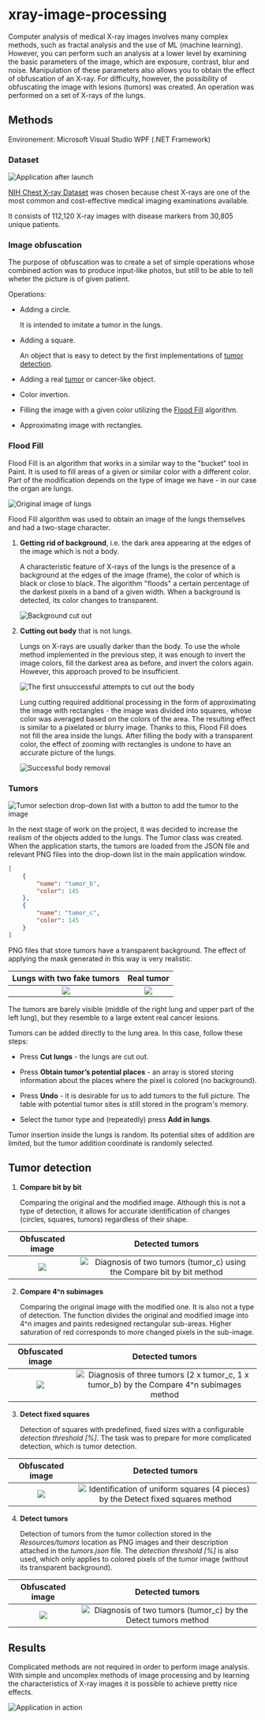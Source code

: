 # xray-image-processing

Computer analysis of medical X-ray images involves many complex methods, such as fractal analysis and the use of ML (machine learning). However, you can perform such an analysis at a lower level by examining the basic parameters of the image, which are exposure, contrast, blur and noise. Manipulation of these parameters also allows you to obtain the effect of obfuscation of an X-ray. For difficulty, however, the possibility of obfuscating the image with lesions (tumors) was created. An operation was performed on a set of X-rays of the lungs.

## Methods

Environement: Microsoft Visual Studio WPF (.NET Framework)

### Dataset

![Application after launch](./images/app_startup.png)

[NIH Chest X-ray Dataset](https://www.kaggle.com/nih-chest-xrays/data) was chosen because chest X-rays are one of the most common and cost-effective medical imaging examinations available.

It consists of 112,120 X-ray images with disease markers from 30,805 unique patients.

### Image obfuscation

The purpose of obfuscation was to create a set of simple operations whose combined action was to produce input-like photos, but still to be able to tell wheter the picture is of given patient.

Operations:
- Adding a circle. 
	
	It is intended to imitate a tumor in the lungs.

- Adding a square. 

	An object that is easy to detect by the first implementations of [tumor detection](#tumor-detection).

- Adding a real [tumor](#tumors) or cancer-like object.

- Color invertion.

- Filling the image with a given color utilizing the [Flood Fill](#flood-fill) algorithm.

- Approximating image with rectangles.

### Flood Fill

Flood Fill is an algorithm that works in a similar way to the "bucket" tool in Paint. It is used to fill areas of a given or similar color with a different color. Part of the modification depends on the type of image we have - in our case the organ are lungs.

![Original image of lungs](./images/lungs-original.png)

Flood Fill algorithm was used to obtain an image of the lungs themselves and had a two-stage character.

1. **Getting rid of background**, i.e. the dark area appearing at the edges of the image which is not a body.

	A characteristic feature of X-rays of the lungs is the presence of a background at the edges of the image (frame), the color of which is black or close to black. The algorithm "floods" a certain percentage of the darkest pixels in a band of a given width. When a background is detected, its color changes to transparent.

	![Background cut out](./images/background-cut-out.png)

2. **Cutting out body** that is not lungs.
	
	Lungs on X-rays are usually darker than the body. To use the whole method implemented in the previous step, it was enough to invert the image colors, fill the darkest area as before, and invert the colors again. However, this approach proved to be insufficient.

	![The first unsuccessful attempts to cut out the body](./images/wrong-body-cut-out.png)

	Lung cutting required additional processing in the form of approximating the image with rectangles - the image was divided into squares, whose color was averaged based on the colors of the area. The resulting effect is similar to a pixelated or blurry image. Thanks to this, Flood Fill does not fill the area inside the lungs. After filling the body with a transparent color, the effect of zooming with rectangles is undone to have an accurate picture of the lungs.

	![Successful body removal](./images/success-body-cut-out.png)

### Tumors

![Tumor selection drop-down list with a button to add the tumor to the image](./images/tumor-drop-down.png)

In the next stage of work on the project, it was decided to increase the realism of the objects added to the lungs. The Tumor class was created. When the application starts, the tumors are loaded from the JSON file and relevant PNG files into the drop-down list in the main application window.

```json
[
    {
        "name": "tumor_b",
        "color": 145
    },
    {
        "name": "tumor_c",
        "color": 145
    }
]
```

PNG files that store tumors have a transparent background. The effect of applying the mask generated in this way is very realistic.

Lungs with two fake tumors         | Real tumor
:---------------------------------:|:----------------------------:
![](./images/lungs-two-tumors.png) | ![](./images/real-tumor.png)

The tumors are barely visible (middle of the right lung and upper part of the left lung), but they resemble to a large extent real cancer lesions.

Tumors can be added directly to the lung area. In this case, follow these steps:

- Press **Cut lungs** - the lungs are cut out.

- Press **Obtain tumor’s potential places** - an array is stored storing information about the places where the pixel is colored (no background).

- Press **Undo** - it is desirable for us to add tumors to the full picture. The table with potential tumor sites is still stored in the program's memory.

- Select the tumor type and (repeatedly) press **Add in lungs**.

Tumor insertion inside the lungs is random. Its potential sites of addition are limited, but the tumor addition coordinate is randomly selected.

## Tumor detection

1. **Compare bit by bit**

	Comparing the original and the modified image. Although this is not a type of detection, it allows for accurate identification of changes (circles, squares, tumors) regardless of their shape.

Obfuscated image              	   | Detected tumors
:---------------------------------:|:----------------------------:
![](./images/lungs-two-tumors.png) | ![Diagnosis of two tumors (tumor_c) using the **Compare bit by bit** method](./images/two-tumors-bit-by-bit.png)

2. **Compare 4^n subimages**
	
	Comparing the original image with the modified one. It is also not a type of detection. The function divides the original and modified image into 4^n images and paints redesigned rectangular sub-areas. Higher saturation of red corresponds to more changed pixels in the sub-image.

Obfuscated image              	   | Detected tumors
:---------------------------------:|:----------------------------:
![](./images/lungs-two-tumors.png) | ![Diagnosis of three tumors (2 x tumor_c, 1 x tumor_b) by the **Compare 4^n subimages** method](./images/two-tumors-compare-subimages.png)

3. **Detect fixed squares**

	Detection of squares with predefined, fixed sizes with a configurable _detection threshold [%]_. The task was to prepare for more complicated detection, which is tumor detection.

Obfuscated image              	   | Detected tumors
:---------------------------------:|:----------------------------:
![](./images/lungs-squares.png) | ![Identification of uniform squares (4 pieces) by the **Detect fixed squares** method](./images/two-tumors-fixed-squares.png)

4. **Detect tumors**

	Detection of tumors from the tumor collection stored in the _Resources/tumors_ location as PNG images and their description attached in the _tumors.json_ file. The _detection threshold [%]_ is also used, which only applies to colored pixels of the tumor image (without its transparent background).

Obfuscated image              	   | Detected tumors
:---------------------------------:|:----------------------------:
![](./images/lungs-two-tumors.png) | ![Diagnosis of two tumors (tumor_c) by the **Detect tumors** method](./images/two-tumors-detect.png)


## Results

Complicated methods are not required in order to perform image analysis. With simple and uncomplex methods of image processing and by learning the characteristics of X-ray images it is possible to achieve pretty nice effects.

![Application in action](./images/app-action.png)
